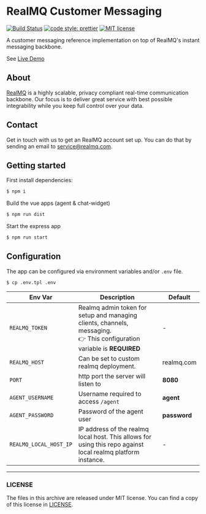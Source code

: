 # RealMQ Customer Messaging

[![Build Status](https://img.shields.io/travis/RealMQ/realmq-customer-messaging/master.svg?style=flat-square)](https://travis-ci.org/RealMQ/realmq-customer-messaging)
[![code style: prettier](https://img.shields.io/badge/code_style-prettier-ff69b4.svg?style=flat-square)](https://github.com/prettier/prettier)
[![MIT license](https://img.shields.io/github/license/realmq/realmq-customer-messaging.svg?style=flat-square)](LICENSE)

A customer messaging reference implementation on top of RealMQ's instant messaging backbone.

See [Live Demo](https://customer-messaging-example.herokuapp.com/)

## About

[RealMQ](https://realmq.com) is a highly scalable, privacy compliant real-time communication backbone.
Our focus is to deliver great service with best possible integrability while you keep full control over your data.

## Contact

Get in touch with us to get an RealMQ account set up.
You can do that by sending an email to service@realmq.com.

## Getting started

First install dependencies:

```bash
$ npm i
```

Build the vue apps (agent & chat-widget)

```bash
$ npm run dist
```

Start the express app

```bash
$ npm run start
```

## Configuration

The app can be configured via environment variables and/or `.env` file.

```
$ cp .env.tpl .env
```

| Env Var                | Description                                                                                                                          | Default      |
|------------------------|--------------------------------------------------------------------------------------------------------------------------------------|--------------|
| `REALMQ_TOKEN`         | Realmq admin token for setup and managing clients, channels, messaging.<br>:point_right: This configuration variable is **REQUIRED** | -            |
| `REALMQ_HOST`          | Can be set to custom realmq deployment.                                                                                              | realmq.com   |
| `PORT`                 | http port the server will listen to                                                                                                  | **8080**     |
| `AGENT_USERNAME`       | Username required to access `/agent`                                                                                                 | **agent**    |
| `AGENT_PASSWORD`       | Password of the agent user                                                                                                           | **password** |
| `REALMQ_LOCAL_HOST_IP` | IP address of the realmq local host. This allows for using this repo against local realmq platform instance.                         | -            |

---

### LICENSE

The files in this archive are released under MIT license.
You can find a copy of this license in [LICENSE](LICENSE).

